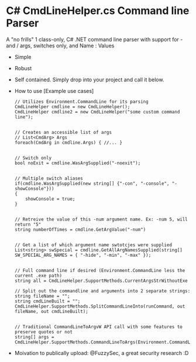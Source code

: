 # C# CmdLineHelper.cs Command line Parser
A "no frills" 1 class-only, C# .NET command line parser with support for - and / args, switches only, and Name : Values

- Simple
- Robust
- Self contained. Simply drop into your project and call it below.


-	How to use [Example use cases]
 	
 		// Utilizes Environment.CommandLine for its parsing
 		CmdLineHelper cmdline = new CmdLineHelper();
 		CmdLineHelper cmdline2 = new CmdLineHelper("some custom command line");
 		

 		// Creates an accessible list of args
 		// List<CmdArg> Args
 		foreach(CmdArg in cmdline.Args) { //... }
 	

 		// Switch only
 		bool noExit = cmdline.WasArgSupplied("-noexit");
 	

 		// Multiple switch aliases
 		if(cmdline.WasArgSupplied(new string[] {"-con", "-console", "-showConsole"}))
 		{
 			showConsole = true;
 		}
 		

 		// Retreive the value of this -num argument name. Ex: -num 5, will return "5"
 		string numberOfTimes = cmdline.GetArgValue("-num")
 		

 		// Get a list of which argument name swtotcjes were supplied
 		List<string> swSpecial = cmdline.GetAllArgNamesSupplied(string[] SW_SPECIAL_ARG_NAMES = { "-hide", "-min", "-max" });
 		
 		
 		// Full command line if desired (Environment.CommandLine less the current .exe path)
 		string all = CmdLineHelper.SupportMethods.CurrentArgsStrWithoutExe
 		
 		// Split out the commandline and arguments into 2 separate strings:
 		string fileName = "";
 	    string cmdLineBuilt = "";
 	    CmdLineHelper.SupportMethods.SplitCommandLineInto(runCommand, out fileName, out cmdLineBuilt);
 		 

 		// Traditional CommandLineToArgvW API call with some features to preserve quotes or not
 		string[] args = CmdLineHelper.SupportMethods.CommandLineToArgs(Environment.CommandLine)


- Moivation to publically upload: @FuzzySec, a great security research :D
